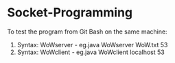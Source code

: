 # Socket-Programming

To test the program from Git Bash on the same machine:
1) Syntax: WoWserver <file> <port> - eg.java WoWserver WoW.txt 53 
2) Syntax: WoWclient <hostname> <port> - eg.java WoWclient localhost 53
